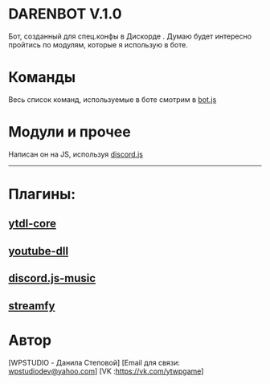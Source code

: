 #  DARENBOT V.1.0
Бот, созданный для спец.конфы в Дискорде .
Думаю будет интересно пройтись по модулям, которые я использую в боте.
# Команды
Весь список команд, используемые в боте смотрим в [bot.js](https://github.com/wpstudiods/darenbot/blob/master/bot.js)

# Модули и прочее
Написан он на JS, используя 
[discord.js](https://discord.js.org/)
***
# Плагины: 

[ytdl-core](https://github.com/fent/node-ytdl-core)
---
[youtube-dll](https://github.com/rg3/youtube-dl)
---
[discord.js-music](https://github.com/bdistin/OhGodMusicBot)
---
[streamfy](https://github.com/nfroidure/gulp-streamify)
---

# Автор 
[WPSTUDIO - Данила Степовой]
[Email для связи: wpstudiodev@yahoo.com]
[VK :https://vk.com/ytwpgame]

